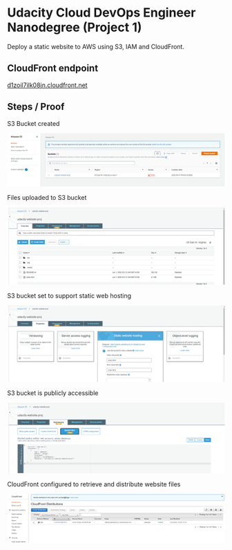 # Udacity Cloud DevOps Engineer Nanodegree (Project 1)

Deploy a static website to AWS using S3, IAM and CloudFront.

## CloudFront endpoint

[d1zoil7ilk08jn.cloudfront.net](d1zoil7ilk08jn.cloudfront.net)

## Steps / Proof

S3 Bucket created

![S3 Bucket created screen shot](img/01-create-bucket.png "S3 Bucket created screen shot")

Files uploaded to S3 bucket

![Files uploaded to S3 bucket screen shot](img/02-upload-files.png "Files uploaded to S3 bucket screen shot")

S3 bucket set to support static web hosting

![S3 bucket set to support static web hosting screen shot](img/03-static-web-hosting.png "S3 bucket set to support static web hosting screen shot")

S3 bucket is publicly accessible

![S3 bucket is publicly accessible screen shot](img/04-bucket-public.png "S3 bucket is publicly accessible screen shot")

CloudFront configured to retrieve and distribute website files

![CloudFront configured to retrieve and distribute website files screen shot](img/05-cloudfront-distri.png "CloudFront configured to retrieve and distribute website files screen shot")
